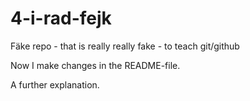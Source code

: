 # 4-i-rad-fejk
Fäke repo - that is really really fake - to teach git/github

Now I make changes in the README-file.

A further explanation.
